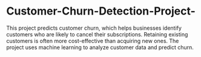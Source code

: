 # Customer-Churn-Detection-Project-
This project predicts customer churn, which helps businesses identify customers who are likely to cancel their subscriptions. Retaining existing customers is often more cost-effective than acquiring new ones. The project uses machine learning to analyze customer data and predict churn.
